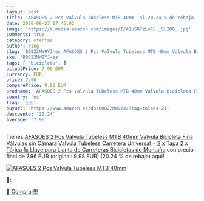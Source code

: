 ```yaml
---
layout: post
title: 'AFASOES 2 Pcs Valvula Tubeless MTB 40mm  al 20.24 % de rebaja'
date: 2020-09-27 17:45:02
image: 'https://m.media-amazon.com/images/I/41uS87zLoCL._SL200_.jpg'
comments: true
category: ofertas
author: ring
slug: 'B0822MW9YJ-es AFASOES 2 Pcs Valvula Tubeless MTB 40mm Valvula Bicicleta...'
sku: 'B0822MW9YJ-es'
tags: [ 'bicicleta', ]
actualPrice: 7.96 EUR
currency: EUR
price: 7.96
comparePrice: 9.98 EUR
prodname: 'AFASOES 2 Pcs Valvula Tubeless MTB 40mm Valvula Bicicleta Fina Válvulas sin Cámara Valvula Tubeless Carretera Universal + 2 x Tapa 2 x Tórica 1x Llave para Llanta de Carreteras Bicicletas de Montaña'
country: 'es'
flag: '🇪🇸'
buyurl: 'https://www.amazon.es/dp/B0822MW9YJ/?tag=tolees-21'
descuento: '20.24'
average: '7.96'
---
```


Tienes [AFASOES 2 Pcs Valvula Tubeless MTB 40mm Valvula Bicicleta Fina Válvulas sin Cámara Valvula Tubeless Carretera Universal + 2 x Tapa 2 x Tórica 1x Llave para Llanta de Carreteras Bicicletas de Montaña](https://www.amazon.es/dp/B0822MW9YJ/?tag=tolees-21) con precio final de  7.96 EUR (original: 9.98 EUR) (20.24 %  de rebaja) aqui!

[![AFASOES 2 Pcs Valvula Tubeless MTB 40mm ](https://m.media-amazon.com/images/I/41uS87zLoCL._SL200_.jpg)](https://www.amazon.es/dp/B0822MW9YJ/?tag=tolees-21)

🔎:


[🛒 Comprar!!!](https://www.amazon.es/dp/B0822MW9YJ/?tag=tolees-21)
